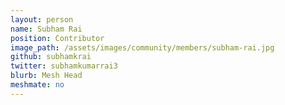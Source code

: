 ```yaml
---
layout: person
name: Subham Rai
position: Contributor
image_path: /assets/images/community/members/subham-rai.jpg
github: subhamkrai
twitter: subhamkumarrai3
blurb: Mesh Head
meshmate: no
---
```

